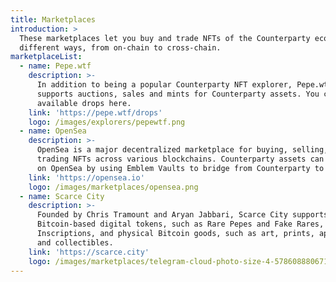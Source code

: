 ```yaml
---
title: Marketplaces
introduction: >
  These marketplaces let you buy and trade NFTs of the Counterparty ecosystem in
  different ways, from on-chain to cross-chain.
marketplaceList:
  - name: Pepe.wtf
    description: >-
      In addition to being a popular Counterparty NFT explorer, Pepe.wtf
      supports auctions, sales and mints for Counterparty assets. You can find
      available drops here.
    link: 'https://pepe.wtf/drops'
    logo: /images/explorers/pepewtf.png
  - name: OpenSea
    description: >-
      OpenSea is a major decentralized marketplace for buying, selling, and
      trading NFTs across various blockchains. Counterparty assets can be traded
      on OpenSea by using Emblem Vaults to bridge from Counterparty to Ethereum.
    link: 'https://opensea.io'
    logo: /images/marketplaces/opensea.png
  - name: Scarce City
    description: >-
      Founded by Chris Tramount and Aryan Jabbari, Scarce City supports
      Bitcoin-based digital tokens, such as Rare Pepes and Fake Rares, Ordinal
      Inscriptions, and physical Bitcoin goods, such as art, prints, apparel,
      and collectibles.
    link: 'https://scarce.city'
    logo: /images/marketplaces/telegram-cloud-photo-size-4-5786088806716387708-x.jpg
---
```


